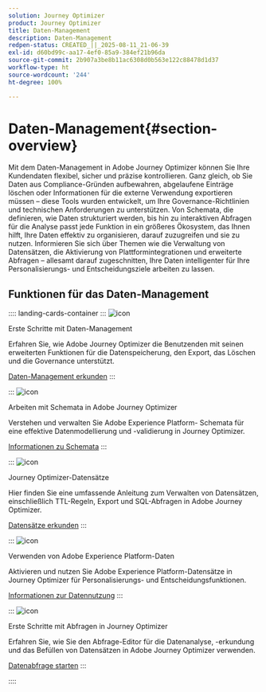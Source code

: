 ```yaml
---
solution: Journey Optimizer
product: Journey Optimizer
title: Daten-Management
description: Daten-Management
redpen-status: CREATED_||_2025-08-11_21-06-39
exl-id: d60bd99c-aa17-4ef0-85a9-384ef21b96da
source-git-commit: 2b907a3be8b11ac6308d0b563e122c88478d1d37
workflow-type: ht
source-wordcount: '244'
ht-degree: 100%

---
```


# Daten-Management{#section-overview}

Mit dem Daten-Management in Adobe Journey Optimizer können Sie Ihre Kundendaten flexibel, sicher und präzise kontrollieren. Ganz gleich, ob Sie Daten aus Compliance-Gründen aufbewahren, abgelaufene Einträge löschen oder Informationen für die externe Verwendung exportieren müssen – diese Tools wurden entwickelt, um Ihre Governance-Richtlinien und technischen Anforderungen zu unterstützen. Von Schemata, die definieren, wie Daten strukturiert werden, bis hin zu interaktiven Abfragen für die Analyse passt jede Funktion in ein größeres Ökosystem, das Ihnen hilft, Ihre Daten effektiv zu organisieren, darauf zuzugreifen und sie zu nutzen. Informieren Sie sich über Themen wie die Verwaltung von Datensätzen, die Aktivierung von Plattformintegrationen und erweiterte Abfragen – allesamt darauf zugeschnitten, Ihre Daten intelligenter für Ihre Personalisierungs- und Entscheidungsziele arbeiten zu lassen.

## Funktionen für das Daten-Management

:::: landing-cards-container
:::
![icon](https://cdn.experienceleague.adobe.com/icons/book.svg)

Erste Schritte mit Daten-Management

Erfahren Sie, wie Adobe Journey Optimizer die Benutzenden mit seinen erweiterten Funktionen für die Datenspeicherung, den Export, das Löschen und die Governance unterstützt.

[Daten-Management erkunden](../using/data/gs-data.md)
:::

:::
![icon](https://cdn.experienceleague.adobe.com/icons/puzzle-piece.svg)

Arbeiten mit Schemata in Adobe Journey Optimizer

Verstehen und verwalten Sie Adobe Experience Platform- Schemata für eine effektive Datenmodellierung und -validierung in Journey Optimizer.

[Informationen zu Schemata](../using/data/get-started-schemas.md)
:::

:::
![icon](https://cdn.experienceleague.adobe.com/icons/database.svg)

Journey Optimizer-Datensätze

Hier finden Sie eine umfassende Anleitung zum Verwalten von Datensätzen, einschließlich TTL-Regeln, Export und SQL-Abfragen in Adobe Journey Optimizer.

[Datensätze erkunden](datasets-landing-page.md)
:::

:::
![icon](https://cdn.experienceleague.adobe.com/icons/bullseye.svg)

Verwenden von Adobe Experience Platform-Daten

Aktivieren und nutzen Sie Adobe Experience Platform-Datensätze in Journey Optimizer für Personalisierungs- und Entscheidungsfunktionen.

[Informationen zur Datennutzung](../using/data/lookup-aep-data.md)
:::

:::
![icon](https://cdn.experienceleague.adobe.com/icons/chart-line.svg)

Erste Schritte mit Abfragen in Journey Optimizer

Erfahren Sie, wie Sie den Abfrage-Editor für die Datenanalyse, -erkundung und das Befüllen von Datensätzen in Adobe Journey Optimizer verwenden.

[Datenabfrage starten](../using/data/get-started-queries.md)
:::

::::
